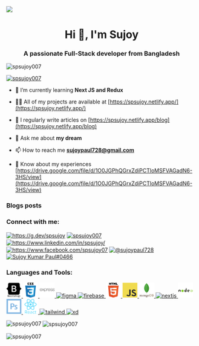 <img style="width: full; " src="https://drive.google.com/file/d/1Dxx3ZRDhkYgrIF7wvoDmhpSBWVFFtyNv/view?usp=sharing" />
<h1 align="center">Hi 👋, I'm Sujoy</h1>
<h3 align="center">A passionate Full-Stack developer from Bangladesh</h3>

<p align="left"> <img src="https://komarev.com/ghpvc/?username=spsujoy007&label=Profile%20views&color=0e75b6&style=flat" alt="spsujoy007" /> </p>

<p align="left"> <a href="https://github.com/ryo-ma/github-profile-trophy"><img src="https://github-profile-trophy.vercel.app/?username=spsujoy007" alt="spsujoy007" /></a> </p>

- 🌱 I’m currently learning **Next JS and Redux**

- 👨‍💻 All of my projects are available at [https://spsujoy.netlify.app/](https://spsujoy.netlify.app/)

- 📝 I regularly write articles on [https://spsujoy.netlify.app/blog](https://spsujoy.netlify.app/blog)

- 💬 Ask me about **my dream**

- 📫 How to reach me **sujoypaul728@gmail.com**

- 📄 Know about my experiences [https://drive.google.com/file/d/1O0JGPhQGrxZdiPCTloMSFVAGadN6-3HS/view](https://drive.google.com/file/d/1O0JGPhQGrxZdiPCTloMSFVAGadN6-3HS/view)

### Blogs posts
<!-- BLOG-POST-LIST:START -->
<!-- BLOG-POST-LIST:END -->

<h3 align="left">Connect with me:</h3>
<p align="left">
<a href="https://dev.to/https://g.dev/spsujoy" target="blank"><img align="center" src="https://raw.githubusercontent.com/rahuldkjain/github-profile-readme-generator/master/src/images/icons/Social/devto.svg" alt="https://g.dev/spsujoy" height="30" width="40" /></a>
<a href="https://twitter.com/spsujoy007" target="blank"><img align="center" src="https://raw.githubusercontent.com/rahuldkjain/github-profile-readme-generator/master/src/images/icons/Social/twitter.svg" alt="spsujoy007" height="30" width="40" /></a>
<a href="https://linkedin.com/in/https://www.linkedin.com/in/spsujoy/" target="blank"><img align="center" src="https://raw.githubusercontent.com/rahuldkjain/github-profile-readme-generator/master/src/images/icons/Social/linked-in-alt.svg" alt="https://www.linkedin.com/in/spsujoy/" height="30" width="40" /></a>
<a href="https://fb.com/https://www.facebook.com/spsujoy07" target="blank"><img align="center" src="https://raw.githubusercontent.com/rahuldkjain/github-profile-readme-generator/master/src/images/icons/Social/facebook.svg" alt="https://www.facebook.com/spsujoy07" height="30" width="40" /></a>
<a href="https://medium.com/@sujoypaul728" target="blank"><img align="center" src="https://raw.githubusercontent.com/rahuldkjain/github-profile-readme-generator/master/src/images/icons/Social/medium.svg" alt="@sujoypaul728" height="30" width="40" /></a>
<a href="https://discord.gg/Sujoy Kumar Paul#0466" target="blank"><img align="center" src="https://raw.githubusercontent.com/rahuldkjain/github-profile-readme-generator/master/src/images/icons/Social/discord.svg" alt="Sujoy Kumar Paul#0466" height="30" width="40" /></a>
</p>

<h3 align="left">Languages and Tools:</h3>
<p align="left"> <a href="https://getbootstrap.com" target="_blank" rel="noreferrer"> <img src="https://raw.githubusercontent.com/devicons/devicon/master/icons/bootstrap/bootstrap-plain-wordmark.svg" alt="bootstrap" width="40" height="40"/> </a> <a href="https://www.w3schools.com/css/" target="_blank" rel="noreferrer"> <img src="https://raw.githubusercontent.com/devicons/devicon/master/icons/css3/css3-original-wordmark.svg" alt="css3" width="40" height="40"/> </a> <a href="https://expressjs.com" target="_blank" rel="noreferrer"> <img src="https://raw.githubusercontent.com/devicons/devicon/master/icons/express/express-original-wordmark.svg" alt="express" width="40" height="40"/> </a> <a href="https://www.figma.com/" target="_blank" rel="noreferrer"> <img src="https://www.vectorlogo.zone/logos/figma/figma-icon.svg" alt="figma" width="40" height="40"/> </a> <a href="https://firebase.google.com/" target="_blank" rel="noreferrer"> <img src="https://www.vectorlogo.zone/logos/firebase/firebase-icon.svg" alt="firebase" width="40" height="40"/> </a> <a href="https://www.w3.org/html/" target="_blank" rel="noreferrer"> <img src="https://raw.githubusercontent.com/devicons/devicon/master/icons/html5/html5-original-wordmark.svg" alt="html5" width="40" height="40"/> </a> <a href="https://developer.mozilla.org/en-US/docs/Web/JavaScript" target="_blank" rel="noreferrer"> <img src="https://raw.githubusercontent.com/devicons/devicon/master/icons/javascript/javascript-original.svg" alt="javascript" width="40" height="40"/> </a> <a href="https://www.mongodb.com/" target="_blank" rel="noreferrer"> <img src="https://raw.githubusercontent.com/devicons/devicon/master/icons/mongodb/mongodb-original-wordmark.svg" alt="mongodb" width="40" height="40"/> </a> <a href="https://nextjs.org/" target="_blank" rel="noreferrer"> <img src="https://cdn.worldvectorlogo.com/logos/nextjs-2.svg" alt="nextjs" width="40" height="40"/> </a> <a href="https://nodejs.org" target="_blank" rel="noreferrer"> <img src="https://raw.githubusercontent.com/devicons/devicon/master/icons/nodejs/nodejs-original-wordmark.svg" alt="nodejs" width="40" height="40"/> </a> <a href="https://www.photoshop.com/en" target="_blank" rel="noreferrer"> <img src="https://raw.githubusercontent.com/devicons/devicon/master/icons/photoshop/photoshop-line.svg" alt="photoshop" width="40" height="40"/> </a> <a href="https://reactjs.org/" target="_blank" rel="noreferrer"> <img src="https://raw.githubusercontent.com/devicons/devicon/master/icons/react/react-original-wordmark.svg" alt="react" width="40" height="40"/> </a> <a href="https://tailwindcss.com/" target="_blank" rel="noreferrer"> <img src="https://www.vectorlogo.zone/logos/tailwindcss/tailwindcss-icon.svg" alt="tailwind" width="40" height="40"/> </a> <a href="https://www.adobe.com/products/xd.html" target="_blank" rel="noreferrer"> <img src="https://cdn.worldvectorlogo.com/logos/adobe-xd.svg" alt="xd" width="40" height="40"/> </a> </p>

<p><img align="left" src="https://github-readme-stats.vercel.app/api/top-langs?username=spsujoy007&show_icons=true&locale=en&layout=compact" alt="spsujoy007" /></p>

<p>&nbsp;<img align="center" src="https://github-readme-stats.vercel.app/api?username=spsujoy007&show_icons=true&locale=en" alt="spsujoy007" /></p>

<p><img align="center" src="https://github-readme-streak-stats.herokuapp.com/?user=spsujoy007&" alt="spsujoy007" /></p>
